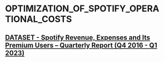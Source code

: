 # OPTIMIZATION_OF_SPOTIFY_OPERATIONAL_COSTS

## [DATASET - Spotify Revenue, Expenses and Its Premium Users – Quarterly Report (Q4 2016 - Q1 2023)](https://github.com/OmoniyiTemie/OPTIMIZATION_OF_SPOTIFY_OPERATIONAL_COSTS/blob/main/DATASET/Spotify%20Quarterly.csv)


























